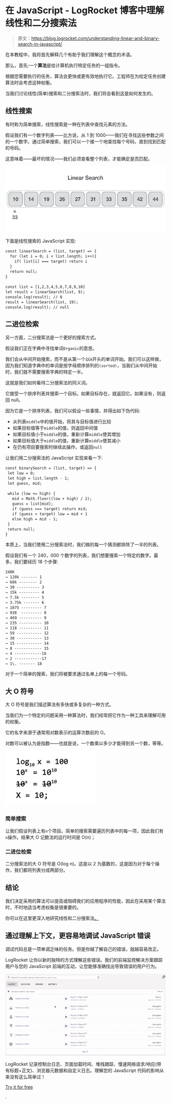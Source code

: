 # 在 JavaScript - LogRocket 博客中理解线性和二分搜索法

> 原文：<https://blog.logrocket.com/understanding-linear-and-binary-search-in-javascript/>

在本教程中，我将首先解释几个有助于我们理解这个概念的术语。

那么，首先:一个**算法**是给计算机执行特定任务的一组指令。

根据您需要执行的任务，算法会更快或更有效地执行它。工程师在为给定任务创建算法时会考虑这种权衡。

当我们讨论线性(简单)搜索和二分搜索法时，我们将会看到这是如何发生的。

## 线性搜索

有时称为简单搜索，线性搜索是一种在列表中查找元素的方法。

假设我们有一个数字列表——比方说，从 1 到 1000——我们在寻找这些参数之间的一个数字。通过简单搜索，我们可以一个接一个地查找每个号码，直到找到匹配的号码。

这意味着——最坏的情况——我们必须查看整个列表，才能确定是否匹配。

![A gif displaying the process involved in linear searches.](img/7f13d6f08621c4ef4d3ddcb547c52012.png)

下面是线性搜索的 JavaScript 实现:

```
const linearSearch = (list, target) => {
  for (let i = 0; i < list.length; i++){
    if( list[i] === target) return i
  }
  return null;
}

const list = [1,2,3,4,5,6,7,8,9,10]
let result = linearSearch(list, 8);
console.log(result); // 8
result = linearSearch(list, 19);
console.log(result); // null
```

## 二进位检索

另一方面，二分搜索法是一个更好的搜索方式。

假设我们正在字典中寻找单词`Organic`的意思。

我们会从中间开始搜索，而不是从第一个以`A`开头的单词开始。我们可以这样做，因为我们知道字典中的单词是按字母顺序排列的`(sorted)`，当我们从中间开始时，我们就不需要搜索字典的特定一半。

这就是我们如何看待二分搜索法的同义词。

它接受一个排序列表并搜索一个目标。如果目标存在，就返回它。如果没有，则返回 null。

因为它是一个排序列表，我们可以假设一些事情，并得出如下伪代码:

*   从列表`middle`中的值开始，将其与目标值进行比较
*   如果目标值等于`middle`的值，则返回中间值
*   如果目标值小于`middle`的值，重新计算`middle`使其增加
*   如果目标值大于`middle`的值，重新计算`middle`使其减小
*   在仍有项目要搜索时继续此操作，或返回`null`

让我们用二分搜索法的 JavaScript 实现来看一下:

```
const binarySearch = (list, target) => {
 let low = 0;
 let high = list.length - 1;
 let guess, mid;

 while (low <= high) {
   mid = Math.floor((low + high) / 2);
   guess = list[mid];
   if (guess === target) return mid;
   if (guess < target) low = mid + 1
   else high = mid - 1;
 }
 return null;
}
```

本质上，当我们使用二分搜索法时，我们做的每一个猜测都排除了一半的列表。

假设我们有一个 240，000 个数字的列表，我们想要搜索一个特定的数字。最多，我们要经历 18 个步骤:

```
240K  
→ 120k ------- 1
→ 60k -------- 2
→ 30 ---------- 3
→ 15k --------- 4
→ 7.5k -------- 5
→ 3.75k ------- 6
→ 1875 --------- 7
→ 938  --------- 8
→ 469 ---------- 9
→ 235 ---------- 10
→ 118 ---------- 11
→ 59 ----------- 12
→ 30 ----------- 13
→ 15 ----------- 14
→ 8 ------------ 15 
→ 4 ------------16
→ 2 ------------17
→ 1\. ------- 18
```

对于一个简单的搜索，我们将被要求通过名单上的每一个号码。

## 大 O 符号

大 O 符号是我们描述算法有多快或多复杂的一种方式。

当我们为一个特定的问题采用一种算法时，我们经常把它作为一种工具来理解可用的权衡。

它的名字来源于通常用对数表示的运算次数前的 O。

对数可以被认为是指数——也就是说，一个数乘以多少才能得到另一个数，等等。

![An illustrated example of the exponents involved in calculating logs.](img/47a49bd10ce53e5822d808a0d7134686.png)

### 简单搜索

让我们假设列表上有`n`个项目。简单的搜索需要遍历列表中的每一项，因此我们有`n`操作。结果大 O 记数法的运行时间是 O(n)；

### 二进位检索

二分搜索法的大 O 符号是 O(log n)。这是以 2 为基数的，这是因为对于每个操作，我们都将列表分成两部分。

## 结论

我们决定采用的算法可以提高或阻碍我们的应用程序的性能，因此在采用某个算法时，不时地适当考虑权衡是很重要的。

你可以在这里更深入地研究线性和二分搜索法[。](https://www.amazon.com/Grokking-Algorithms-illustrated-programmers-curious/dp/1617292230)

## 通过理解上下文，更容易地调试 JavaScript 错误

调试代码总是一项单调乏味的任务。但是你越了解自己的错误，就越容易改正。

LogRocket 让你以新的独特的方式理解这些错误。我们的前端监控解决方案跟踪用户与您的 JavaScript 前端的互动，让您能够准确找出导致错误的用户行为。

[![LogRocket Dashboard Free Trial Banner](img/cbfed9be3defcb505e662574769a7636.png)](https://lp.logrocket.com/blg/javascript-signup)

LogRocket 记录控制台日志、页面加载时间、堆栈跟踪、慢速网络请求/响应(带有标题+正文)、浏览器元数据和自定义日志。理解您的 JavaScript 代码的影响从来没有这么简单过！

[Try it for free](https://lp.logrocket.com/blg/javascript-signup)

.